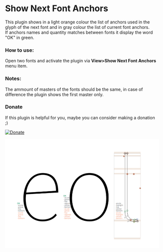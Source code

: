 Show Next Font Anchors
==============

This plugin shows in a light orange colour the list of anchors used in the glyph of the next font and in gray colour the list of current font anchors.  
If anchors names and quantity matches between fonts it display the word "OK" in green.

### How to use:
Open two fonts and activate the plugin via **View>Show Next Font Anchors** menu item.

### Notes:
The ammount of masters of the fonts should be the same, in case of difference the plugin shows the first master only.

### Donate
If this plugin is helpful for you, maybe you can consider making a donation ;)

[![Donate](https://img.shields.io/badge/Donate-PayPal-green.svg)](https://www.paypal.com/cgi-bin/webscr?cmd=_donations&business=NXQFEWCXXJABE&lc=US&item_name=Github%20Donate&currency_code=USD&bn=PP%2dDonationsBF%3abtn_donate_LG%2egif%3aNonHosted)


![](screen-nextfontanchors.png)
